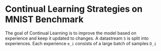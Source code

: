 # Continual Learning Strategies on MNIST Benchmark

The goal of Continual Learning is to improve the model based on experience and keep it updated to changes. 
A datastream `S` is split into experiences. Each experience `e_i` consists of a large batch of samples `D_i`